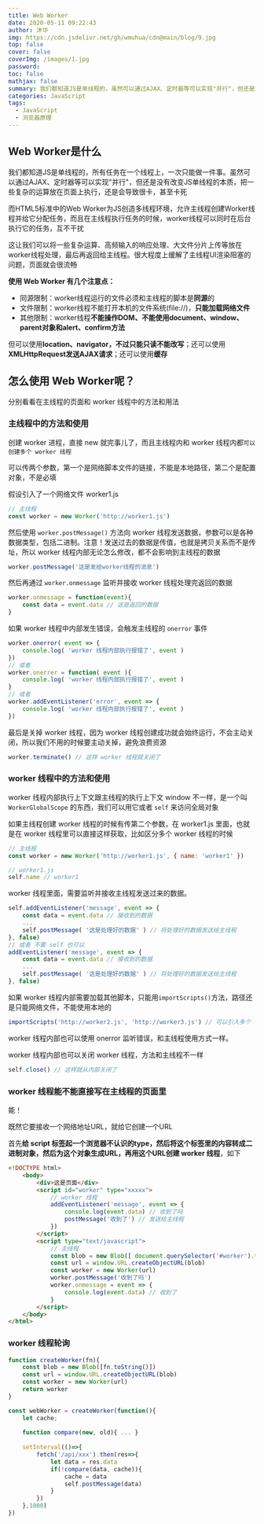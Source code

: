 ```yaml
---
title: Web Worker
date: 2020-05-11 09:22:43
author: 沐华
img: https://cdn.jsdelivr.net/gh/wmuhua/cdn@main/blog/9.jpg
top: false
cover: false
coverImg: /images/1.jpg
password: 
toc: false
mathjax: false
summary: 我们都知道JS是单线程的，虽然可以通过AJAX、定时器等可以实现"并行"，但还是没有改变JS单线程执行的模式。那么如何使用Web Worker为JS创造多线程环境呢
categories: JavaScript
tags:
  - JavaScript
  - 浏览器原理
---
```


## Web Worker是什么

我们都知道JS是单线程的，所有任务在一个线程上，一次只能做一件事。虽然可以通过AJAX、定时器等可以实现"并行"，但还是没有改变JS单线程的本质，把一些复杂的运算放在页面上执行，还是会导致很卡，甚至卡死

而HTML5标准中的Web Worker为JS创造多线程环境，允许主线程创建Worker线程并给它分配任务，而且在主线程执行任务的时候，worker线程可以同时在后台执行它的任务，互不干扰

这让我们可以将一些复杂运算、高频输入的响应处理、大文件分片上传等放在worker线程处理，最后再返回给主线程。很大程度上缓解了主线程UI渲染阻塞的问题，页面就会很流畅

**使用 Web Worker 有几个注意点：**

- 同源限制：worker线程运行的文件必须和主线程的脚本是**同源**的
- 文件限制：worker线程不能打开本机的文件系统(file://)，**只能加载网络文件**
- 其他限制：worker线程**不能操作DOM、不能使用document、window、parent对象和alert、confirm方法**

但可以使用**location、navigator，不过只能只读不能改写**；还可以使用**XMLHttpRequest发送AJAX请求**；还可以使用**缓存**

## 怎么使用 Web Worker呢？

分别看看在主线程的页面和 worker 线程中的方法和用法

### 主线程中的方法和使用

创建 worker 进程，直接 new 就完事儿了，而且主线程内和 worker 线程内都`可以创建多个 worker 线程`

可以传两个参数，第一个是网络脚本文件的链接，不能是本地路径，第二个是配置对象，不是必填

假设引入了一个网络文件 worker1.js

```js
// 主线程
const worker = new Worker('http://worker1.js')
```

然后使用 `worker.postMessage()` 方法向 worker 线程发送数据，参数可以是各种数据类型，包括二进制。注意！发送过去的数据是传值，也就是拷贝关系而不是传址，所以 worker 线程内部无论怎么修改，都不会影响到主线程的数据

```js
worker.postMessage('这是发给worker线程的消息')
```

然后再通过 `worker.onmessage` 监听并接收 worker 线程处理完返回的数据

```js
worker.onmessage = function(event){
    const data = event.data // 这是返回的数据
}
```

如果 worker 线程中内部发生错误，会触发主线程的 `onerror` 事件

```js
worker.onerror( event => {
    console.log( 'worker 线程内部执行报错了', event )
})
// 或者
worker.onerrer = function( event ){
    console.log( 'worker 线程内部执行报错了', event )
}
// 或者
worker.addEventListener('error', event => {
    console.log( 'worker 线程内部执行报错了', event )
})
```

最后是关掉 worker 线程，因为 worker 线程创建成功就会始终运行，不会主动关闭，所以我们不用的时候要主动关掉，避免浪费资源

```js
worker.terminate() // 这样 worker 线程就关闭了
```

### worker 线程中的方法和使用

worker 线程内部执行上下文跟主线程的执行上下文 window 不一样，是一个叫 `WorkerGlobalScope` 的东西，我们可以用它或者 `self` 来访问全局对象

如果主线程创建 worker 线程的时候有传第二个参数，在 worker1.js 里面，也就是在 worker 线程里可以直接这样获取，比如区分多个 worker 线程的时候

```js
// 主线程
const worker = new Worker('http://worker1.js', { name: 'worker1' })

// worker1.js
self.name // worker1  
```

worker 线程里面，需要监听并接收主线程发送过来的数据。

```js
self.addEventListener('message', event => {
    const data = event.data // 接收到的数据 
    ...
    self.postMessage( '这是处理好的数据' ) // 将处理好的数据发送给主线程
}, false)
// 或者 不要 self 也可以
addEventListener('message', event => {
    const data = event.data // 接收到的数据 
    ...
    self.postMessage( '这是处理好的数据' ) // 将处理好的数据发送给主线程
}, false)
```

如果 worker 线程内部需要加载其他脚本，只能用`importScripts()`方法，路径还是只能网络文件，不能使用本地的

```js
importScripts('http://worker2.js', 'http://worker3.js') // 可以引入多个
```

worker 线程内部也可以使用 onerror 监听错误，和主线程使用方式一样。

worker 线程内部也可以关闭 worker 线程，方法和主线程不一样

```js
self.close() // 这样就从内部关闭了
```

### worker 线程能不能直接写在主线程的页面里

能！

既然它要接收一个网络地址URL，就给它创建一个URL

首先**给 script 标签起一个浏览器不认识的type，然后将这个标签里的内容转成二进制对象，然后为这个对象生成URL，再用这个URL创建 worker 线程**，如下

```html
<!DOCTYPE html>
    <body>
        <div>这是页面</div>
        <script id="worker" type="xxxxx">
            // worker 线程
            addEventListener('message', event => {
                console.log(event.data) // 收到了吗
                postMessage('收到了') // 发送给主线程
            })
        </script>
        <script type="text/javascript">
            // 主线程
            const blob = new Blob([ document.querySelector('#worker').textContent ])
            const url = window.URL.createObjectURL(blob)
            const worker = new Worker(url)
            worker.postMessage('收到了吗')
            worker.onmessage = event => {
                console.log(event.data) // 收到了
            }
        </script>
    </body>
</html>
```

### worker 线程轮询

```js
function createWorker(fn){
    const blob = new Blob([fn.toString()])
    const url = window.URL.createObjectURL(blob)
    const worker = new Worker(url)
    return worker
}

const webWorker = createWorker(function(){
    let cache;
    
    function compare(new, old){ ... }
    
    setInterval(()=>{
        fetch('/api/xxx').then(res=>{
            let data = res.data
            if(!compare(data, cache)){
                cache = data
                self.postMessage(data)
            }
        })
    },1000)
})

```